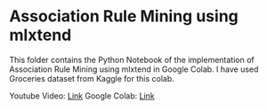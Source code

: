 # Association Rule Mining using mlxtend

This folder contains the Python Notebook of the implementation of Association Rule Mining using mlxtend in Google Colab.
I have used Groceries dataset from Kaggle for this colab.

Youtube Video: [Link](https://youtu.be/jDg8XGeo5-A?feature=shared)
Google Colab: [Link](https://colab.research.google.com/drive/1BzzH1AeJO5XkTqWLbEN56vjvu9twonx7?usp=sharing)
